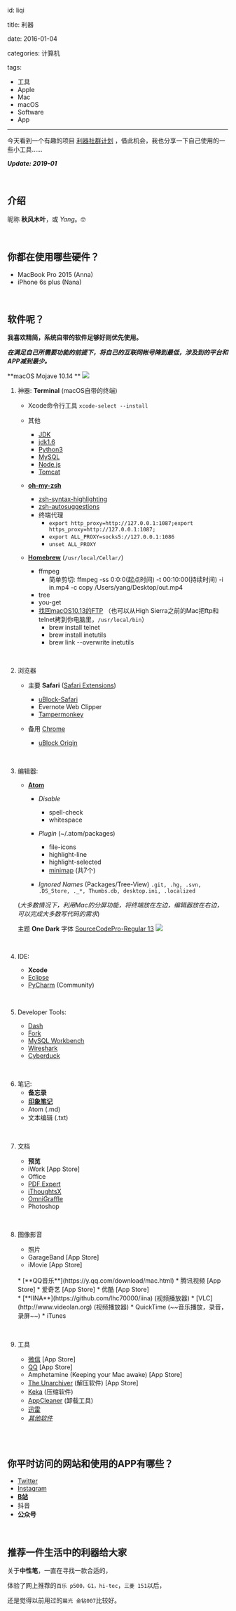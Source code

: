 id: liqi

title: 利器

date: 2016-01-04

categories: 计算机

tags:

- 工具
- Apple
- Mac
- macOS
- Software
- App

---

今天看到一个有趣的项目 [利器社群计划](http://liqi.io/community/) ，借此机会，我也分享一下自己使用的一些小工具……

**_Update: 2019-01_**

<br>

## 介绍

昵称 **秋风木叶**，或 _Yang_。🤓

<br>


## 你都在使用哪些硬件？

* MacBook Pro 2015 (Anna)
* iPhone 6s plus (Nana)

<br>

## 软件呢？

**我喜欢精简，系统自带的软件足够好则优先使用。**

**_在满足自己所需要功能的前提下，将自己的互联网帐号降到最低，涉及到的平台和APP减到最少。_**

**macOS Mojave 10.14 **
![](http://blog-1253481725.picgz.myqcloud.com/Main/macOS10.14.png!shuiyin)


1. 神器: **Terminal** (macOS自带的终端)
    * Xcode命令行工具 `xcode-select --install`

    * 其他
        * [JDK](http://www.oracle.com/technetwork/java/javase/downloads/index.html)
        * [jdk1.6](https://support.apple.com/kb/DL1572)
        * [Python3](https://www.python.org)
        * [MySQL](https://dev.mysql.com/downloads/mysql/)
        * [Node.js](https://nodejs.org/en/)
        * [Tomcat](http://tomcat.apache.org)

    * [**oh-my-zsh**](http://ohmyz.sh)
        * [zsh-syntax-highlighting](https://github.com/zsh-users/zsh-syntax-highlighting)
        * [zsh-autosuggestions](https://github.com/zsh-users/zsh-autosuggestions)
        * 终端代理
            * `export http_proxy=http://127.0.0.1:1087;export https_proxy=http://127.0.0.1:1087;`
            * `export ALL_PROXY=socks5://127.0.0.1:1086`
            * `unset ALL_PROXY`

    * [**Homebrew**](https://brew.sh) (`/usr/local/Cellar/`)
        * ffmpeg
            * 简单剪切: ffmpeg -ss 0:0:0(起点时间) -t 00:10:00(持续时间) -i in.mp4 -c copy /Users/yang/Desktop/out.mp4
        * tree
        * you-get
        * [找回macOS10.13的FTP](https://discussions.apple.com/thread/8088270) （也可以从High Sierra之前的Mac把ftp和telnet拷到你电脑里，`/usr/local/bin`）
            * brew install telnet
            * brew install inetutils
            * brew link -\-overwrite inetutils
<br>

2. 浏览器

    * 主要 **Safari** ([Safari Extensions](https://safari-extensions.apple.com))
        * [uBlock-Safari](https://github.com/el1t/uBlock-Safari)
        * Evernote Web Clipper
        * [Tampermonkey](https://tampermonkey.net)

    * 备用 [Chrome](https://www.google.com/chrome/)
        * [uBlock Origin](https://github.com/gorhill/uBlock)

<br>

3. 编辑器:

    * [**Atom**](https://atom.io)

      * _Disable_
          * spell-check
          * whitespace

      * _Plugin_ (~/.atom/packages)
          * file-icons
          * highlight-line
          * highlight-selected
          * [minimap](https://atom.io/users/atom-minimap/packages) (共7个)

      * _Ignored Names_ (Packages/Tree-View)
      `.git, .hg, .svn, .DS_Store, ._*, Thumbs.db, desktop.ini, .localized`

    (_大多数情况下，利用Mac的分屏功能，将终端放在左边，编辑器放在右边，可以完成大多数写代码的需求_)

    主题 **One Dark**
    字体 [SourceCodePro-Regular 13](https://github.com/adobe-fonts/source-code-pro)
    ![](http://blog-1253481725.picgz.myqcloud.com/Main/c.png!shuiyin)
<br>

4. IDE:

    * **Xcode**
    * [Eclipse](https://www.eclipse.org/downloads/packages/)
    * [PyCharm](https://www.jetbrains.com/pycharm/) (Community)
<br>

5. Developer Tools:

    * [Dash](https://kapeli.com/dash)
    * [Fork](https://git-fork.com)
    * [MySQL Workbench](http://dev.mysql.com/downloads/workbench/)
    * [Wireshark](https://www.wireshark.org/)
    * [Cyberduck](https://cyberduck.io)

<br>

6. 笔记:
    * **备忘录**
    * [**印象笔记**](https://www.yinxiang.com)
    * Atom (.md)
    * 文本编辑 (.txt)
<br>

7. 文档

    * **预览**
    * iWork [App Store]
    * Office
    * [PDF Expert](https://pdfexpert.com)
    * [iThoughtsX](https://www.toketaware.com)
    * [OmniGraffle](https://www.omnigroup.com/omnigraffle)
    * Photoshop
<br>

8. 图像影音

    * 照片
    * GarageBand [App Store]
    * iMovie [App Store]
    <br>
    * [**QQ音乐**](https://y.qq.com/download/mac.html)
    * 腾讯视频 [App Store]
    * 爱奇艺 [App Store]
    * 优酷 [App Store]
    <br>
    * [**IINA**](https://github.com/lhc70000/iina) (视频播放器)
    * [VLC](http://www.videolan.org)  (视频播放器)
    * QuickTime (~~音乐播放，录音，录屏~~)
    * iTunes
<br>

9. 工具

    * [微信](https://weixin.qq.com) [App Store]
    * [QQ](https://im.qq.com) [App Store]
    * Amphetamine (Keeping your Mac awake) [App Store]
    * [The Unarchiver](https://theunarchiver.com) (解压软件) [App Store]
    * [Keka](http://www.kekaosx.com/zh-cn/) (压缩软件)
    * [AppCleaner](https://freemacsoft.net/appcleaner/) (卸载工具)
    * [迅雷](http://mac.xunlei.com)
    * [_其他软件_](https://github.com/ykqmain?tab=stars)
<br>
<br>


## 你平时访问的网站和使用的APP有哪些？

* [Twitter](https://twitter.com)
* [Instagram](https://www.instagram.com)
* [**B站**](https://www.bilibili.com)
* 抖音
* **公众号**


<br>


## 推荐一件生活中的利器给大家

关于**中性笔**，一直在寻找一款合适的，

体验了网上推荐的`百乐 p500，G1，hi-tec`，`三菱 151`以后，

还是觉得以前用过的`晨光 金钻007`比较好。


<br><br>
